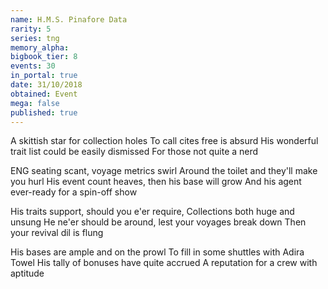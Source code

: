 ```yaml
---
name: H.M.S. Pinafore Data
rarity: 5
series: tng
memory_alpha:
bigbook_tier: 8
events: 30
in_portal: true
date: 31/10/2018
obtained: Event
mega: false
published: true
---
```


A skittish star for collection holes
To call cites free is absurd
His wonderful trait list could be easily dismissed
For those not quite a nerd

ENG seating scant, voyage metrics swirl
Around the toilet and they'll make you hurl
His event count heaves, then his base will grow
And his agent ever-ready for a spin-off show

His traits support, should you e'er require,
Collections both huge and unsung
He ne'er should be around, lest your voyages break down
Then your revival dil is flung

His bases are ample and on the prowl
To fill in some shuttles with Adira Towel
His tally of bonuses have quite accrued
A reputation for a crew with aptitude
